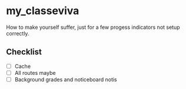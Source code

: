 # my_classeviva

How to make yourself suffer, just for a few progess indicators not setup correctly.

## Checklist

- [ ] Cache
- [ ] All routes maybe
- [ ] Background grades and noticeboard notis
